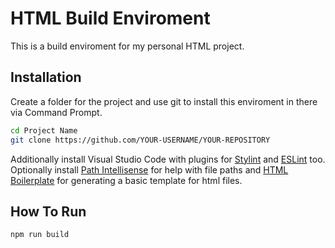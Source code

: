 # HTML Build Enviroment

This is a build enviroment for my personal HTML project.

## Installation

Create a folder for the project and use git to install this enviroment in there via Command Prompt.

```bash
cd Project Name
git clone https://github.com/YOUR-USERNAME/YOUR-REPOSITORY
```

Additionally install Visual Studio Code with plugins for [Stylint](https://marketplace.visualstudio.com/items?itemName=stylelint.vscode-stylelint) and [ESLint](https://marketplace.visualstudio.com/items?itemName=dbaeumer.vscode-eslint) too. Optionally install [Path Intellisense](https://marketplace.visualstudio.com/items?itemName=christian-kohler.path-intellisense) for help with file paths and [HTML Boilerplate](https://marketplace.visualstudio.com/items?itemName=sidthesloth.html5-boilerplate) for generating a basic template for html files.

## How To Run

```bash
npm run build
```